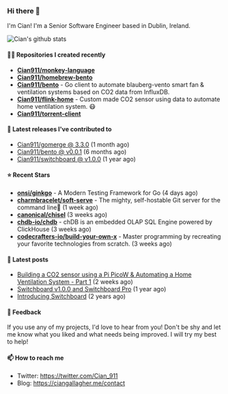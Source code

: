 ### Hi there 👋

I'm Cian! I'm a Senior Software Engineer based in Dublin, Ireland.

![Cian's github stats](https://github-readme-stats.vercel.app/api?username=CIan911&theme=dracula&show_icons=true)

#### 👨‍💻 Repositories I created recently
- **[Cian911/monkey-language](https://github.com/Cian911/monkey-language)**
- **[Cian911/homebrew-bento](https://github.com/Cian911/homebrew-bento)**
- **[Cian911/bento](https://github.com/Cian911/bento)** - Go client to automate blauberg-vento smart fan &amp; ventilation systems based on CO2 data from InfluxDB.
- **[Cian911/flink-home](https://github.com/Cian911/flink-home)** - Custom made CO2 sensor using data to automate home ventilation system. :mask:
- **[Cian911/torrent-client](https://github.com/Cian911/torrent-client)**

#### 🚀 Latest releases I've contributed to


- [Cian911/gomerge @ 3.3.0](https://github.com/Cian911/gomerge/releases/tag/3.3.0) (1 month ago)
- [Cian911/bento @ v0.0.1](https://github.com/Cian911/bento/releases/tag/v0.0.1) (6 months ago)
- [Cian911/switchboard @ v1.0.0](https://github.com/Cian911/switchboard/releases/tag/v1.0.0) (1 year ago)

#### ⭐ Recent Stars


- **[onsi/ginkgo](https://github.com/onsi/ginkgo)** - A Modern Testing Framework for Go (4 days ago)
- **[charmbracelet/soft-serve](https://github.com/charmbracelet/soft-serve)** - The mighty, self-hostable Git server for the command line🍦 (1 week ago)
- **[canonical/chisel](https://github.com/canonical/chisel)** (3 weeks ago)
- **[chdb-io/chdb](https://github.com/chdb-io/chdb)** - chDB is an embedded OLAP SQL Engine powered by ClickHouse (3 weeks ago)
- **[codecrafters-io/build-your-own-x](https://github.com/codecrafters-io/build-your-own-x)** - Master programming by recreating your favorite technologies from scratch. (3 weeks ago)

#### 📄 Latest posts
- [Building a CO2 sensor using a Pi PicoW &amp; Automating a Home Ventilation System - Part 1](https://ciangallagher.me/2023/11/04/custom-co2-sensor-using-using-pi-picow/) (2 weeks ago)
- [Switchboard v1.0.0 and Switchboard Pro](https://ciangallagher.me/2022/09/17/Switchboard-v1-and-pro/) (1 year ago)
- [Introducing Switchboard](https://ciangallagher.me/2022/01/28/Introducing-switchboard/) (2 years ago)

#### 💬 Feedback

If you use any of my projects, I'd love to hear from you! Don't be shy and let me know what you liked
and what needs being improved. I will try my best to help!

#### 📫 How to reach me

- Twitter: https://twitter.com/Cian_911
- Blog: https://ciangallagher.me/contact
